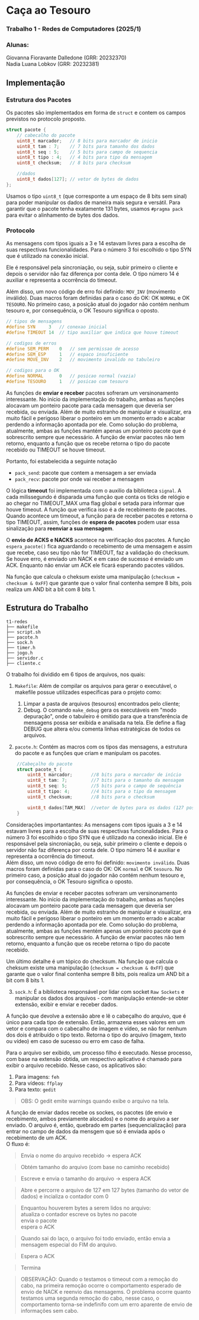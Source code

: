 # Caça ao Tesouro
### Trabalho 1 - Redes de Computadores (2025/1)
### Alunas:  
Giovanna Fioravante Dalledone (GRR: 20232370)  
Nadia Luana Lobkov (GRR: 20232381)

## Implementação

### Estrutura dos Pacotes

Os pacotes são implementados em forma de ```struct``` e contem os campos previstos no protocolo proposto.

```c
struct pacote {
    // cabecalho do pacote
    uint8_t marcador;   // 8 bits para marcador de inicio
    uint8_t tam : 7;    // 7 bits para tamanho dos dados
    uint8_t seq : 5;    // 5 bits para campo de sequencia
    uint8_t tipo : 4;   // 4 bits para tipo da mensagem   
    uint8_t checksum;   // 8 bits para checksum

    //dados
    uint8_t dados[127]; // vetor de bytes de dados
};
```

Usamos o tipo ```uint8_t``` (que corresponte a um espaço de 8 bits sem sinal) para poder manipular os dados 
de maneira mais segura e versátil. Para garantir que o pacote tenha exatamente 131 bytes, usamos ```#pragma pack``` 
para evitar o alinhamento de bytes dos dados.

### Protocolo

As mensagens com tipos iguais a 3 e 14 estavam livres para a escolha de suas respectivas funcionalidades. 
Para o número 3 foi escolhido o tipo SYN que é utilizado na conexão inicial. 

Ele é responsável pela sincroniação, ou seja, subir primeiro o cliente e depois o servidor não faz diferença por 
conta dele. O tipo número 14 é auxiliar e representa a ocorrência do timeout.  

Além disso, um novo código de erro foi definido: `MOV_INV` (movimento inválido). Duas macros foram definidas para 
o caso do OK: OK `NORMAL` e OK `TESOURO`. No primeiro caso, a posição atual do jogador não contém nenhum tesouro e, 
por consequência, o OK Tesouro significa o oposto.

```c
// tipos de mensagens
#define SYN     3   // conexao inicial
#define TIMEOUT 14  // tipo auxiliar que indica que houve timeout

// codigos de erros
#define SEM_PERM    0   // sem permissao de acesso
#define SEM_ESP     1   // espaco insuficiente
#define MOVE_INV    2   // movimento invalido no tabuleiro

// codigos para o OK
#define NORMAL      0   // posicao normal (vazia)
#define TESOURO     1   // posicao com tesouro
```

As funções de **enviar e receber** pacotes sofreram um versinonamento interessante. No início da implementação do trabalho, 
ambas as funções alocavam um ponteiro pacote para cada mensagem que deveria ser recebida, ou enviada. Além de muito estranho 
de manipular e visualizar, era muito fácil e perigoso liberar o ponteiro em um momento errado e acabar perdendo a informação 
apontada por ele. Como solução do problema, atualmente, ambas as funções mantém apenas um ponteiro pacote que é sobrescrito 
sempre que necessário. A função de enviar pacotes não tem retorno, enquanto a função que os recebe retorna o tipo do pacote recebido
ou TIMEOUT se houve timeout.

Portanto, foi estabelecida a seguinte notação

- `pack_send`: pacote que contem a mensagem a ser enviada
- `pack_recv`: pacote por onde vai receber a mensagem

O lógica **timeout** foi implementada com o auxilio da biblioteca `signal`. A cada milissegundo é disparada uma função que conta os ticks 
de relógio e ao chegar no TIMEOUT_MAX uma flag global e setada para informar que houve timeout. A função que verifica isso é a de recebimento de 
pacotes. Quando acontece um timeout, a função para de receber pacotes e retorna o tipo TIMEOUT, assim, funções de **espera de pacotes** podem usar
essa sinalização para **reenviar a sua mensagem**.

O **envio de ACKS e NACKS** acontece na verificação dos pacotes. A função `espera_pacote()` fica aguardando o recebimento de uma mensagem e assim que
recebe, caso seu tipo não for TIMEOUT, faz a validação do checksum. Se houve erro, é enviado um NACK e em caso de sucesso é enviado um ACK. Enquanto não
enviar um ACK ele ficará esperando pacotes válidos. 

Na função que calcula o cheksum existe uma manipulação (`checksum = checksum & 0xFF`) que garante que o valor final contenha sempre 8 bits, pois realiza 
um AND  bit a bit com 8 bits 1.



## Estrutura do Trabalho
```
t1-redes
├── makefile
├── script.sh
├── pacote.h
├── sock.h
├── timer.h
├── jogo.h
├── servidor.c
├── cliente.c
```


O trabalho foi dividido em 6 tipos de arquivos, nos quais:
1. `Makefile`: Além de compilar os arquivos para gerar o executável, o makefile possue utilizades específicas para o projeto como:
    1. Limpar a pasta de arquivos (tesouros) encontrados pelo cliente;
    2. Debug. O comando `make_debug` gera os executáveis em "modo depuração", onde o tabuleiro é omitido para que a transferência de mensagens possa ser exibida e analisada na tela. Ele define a flag DEBUG que altera e/ou comenta linhas estratégicas de todos os arquivos. 

2. `pacote.h`: Contém as macros com os tipos das mensagens, a estrutura do pacote e as funções que criam e manipulam os pacotes.
```C
    //Cabeçalho do pacote
    struct pacote_t {
        uint8_t marcador;       //8 bits para o marcador de início
        uint8_t tam: 7;         //7 bits para o tamanho da mensagem
        uint8_t seq: 5;         //5 bits para o campo de sequência
        uint8_t tipo: 4;        //4 bits para o tipo da mensagem
        uint8_t checksum;       //8 bits para o checksum 

        uint8_t dados[TAM_MAX]  //vetor de bytes para os dados (127 posições)
    } 
```
Considerações importantantes: As mensagens com tipos iguais a 3 e 14 estavam livres para a escolha de suas respectivas funcionalidades. Para o número 3 foi escolhido o tipo SYN que é utilizado na conexão inicial. 
Ele é responsável pela sincroniação, ou seja, subir primeiro o cliente e depois o servidor não faz diferença por conta dele. O tipo número 14 é auxiliar e representa a ocorrência do timeout.  
Além disso, um novo código de erro foi definido: `movimento inválido`. Duas macros foram definidas para o caso do OK: OK `normal` e OK `tesouro`. No primeiro caso, a posição atual do jogador não contém nenhum tesouro e, por consequência, o OK Tesouro significa o oposto.

As funções de enviar e receber pacotes sofreram um versinonamento interessante. No início da implementação do trabalho, ambas as funções alocavam um ponteiro pacote para cada mensagem que deveria ser recebida, ou enviada. Além de muito estranho de manipular e visualizar, era muito fácil e perigoso liberar o ponteiro em um momento errado e acabar perdendo a informação apontada por ele. Como solução do problema, atualmente, ambas as funções mentém apenas um ponteiro pacote que é sobrescrito sempre que necessário. A função de enviar pacotes não tem retorno, enquanto a função que os recebe retorna o tipo do pacote recebido.

Um último detalhe é um tópico do checksum. Na função que calcula o cheksum existe uma manipulação (`checksum = checksum & 0xFF`) que garante que o valor final contenha sempre 8 bits, pois realiza um AND  bit a bit com 8 bits 1.

3. `sock.h`: É a biblioteca responsável por lidar com socket `Raw Sockets` e manipular os dados dos arquivos - com manipulação entende-se obter extensão, exibir e enviar e receber dados. 

A função que devolve a extensão abre e lê o cabeçalho do arquivo, que é único para cada tipo de extensão. Então, armazena esses valores em um vetor e compara com o cabecalho de imagem e vídeo, se não for nenhum dos dois é atribuído o tipo texto. Retorna o tipo do arquivo (imagem, texto ou vídeo) em caso de sucesso ou erro em caso de falha.

Para o arquivo ser exibido, um processo filho é executado. Nesse processo, com base na extensão obtida, um respectivo aplicativo é chamado para exibir o arquivo recebido. Nesse caso, os aplicativos são:
1. Para imagens: `feh`
2. Para vídeos: `ffplay`
3. Para texto: `gedit` 
>OBS: O gedit emite warnings quando exibe o arquivo na tela.

A função de enviar dados recebe os sockes, os pacotes (de envio e recebimento, ambos previamente alocados) e o nome do arquivo a ser enviado. O arquivo é, então, quebrado em partes (sequencialização) para entrar no campo de dados da mensgem que só é enviada após o recebimento de um ACK.  
O fluxo é: 
> Envia o nome do arquivo recebido -> espera ACK

> Obtém tamanho do arquivo (com base no caminho recebido)

> Escreve e envia o tamanho do arquivo -> espera ACK

> Abre e percorre o arquivo de 127 em 127 bytes (tamanho do vetor de dados) e incializa o contador com 0

> Enquantou houverem bytes a serem lidos no arquivo:  
    atualiza o contador
    escreve os bytes no pacote  
    envia o pacote  
    espera o ACK

> Quando sai do laço, o arquivo foi todo enviado, então envia a mensagem especial do FIM do arquivo.

> Espera o ACK

> Termina

>OBSERVAÇÃO: Quando o testamos o timeout com a remoção do cabo, na primeira remoção ocorre o comportamento esperado de envio de NACK e reenvio das mensagems. O problema ocorre quanto testamos uma segunda remoção do cabo, nesse caso, o comportamento torna-se indefinifo com um erro aparente de envio de informações sem cabo.